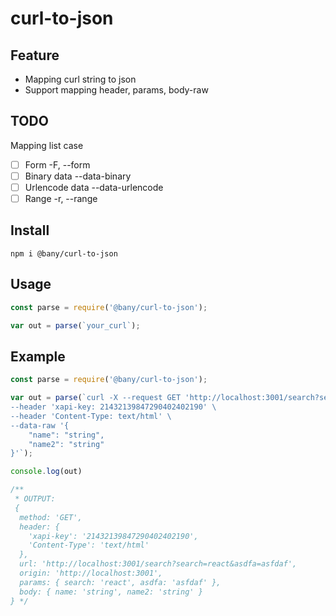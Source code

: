 # curl-to-json

## Feature
- Mapping curl string to json
- Support mapping header, params, body-raw
## TODO
Mapping list case
- [ ] Form -F, --form
- [ ] Binary data --data-binary
- [ ] Urlencode data --data-urlencode
- [ ] Range -r, --range
## Install
```
npm i @bany/curl-to-json
```
## Usage

```js
const parse = require('@bany/curl-to-json');

var out = parse(`your_curl`);

```
## Example
```js
const parse = require('@bany/curl-to-json');

var out = parse(`curl -X --request GET 'http://localhost:3001/search?search=react&asdfa=asfdaf' \
--header 'xapi-key: 21432139847290402402190' \
--header 'Content-Type: text/html' \
--data-raw '{
    "name": "string",
    "name2": "string"
}'`);

console.log(out)

/**
 * OUTPUT:
 {
  method: 'GET',
  header: {
    'xapi-key': '21432139847290402402190',
    'Content-Type': 'text/html'
  },
  url: 'http://localhost:3001/search?search=react&asdfa=asfdaf',
  origin: 'http://localhost:3001',
  params: { search: 'react', asdfa: 'asfdaf' },
  body: { name: 'string', name2: 'string' }
} */
```
